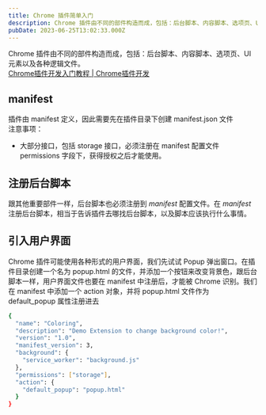 ```yaml
---
title: Chrome 插件简单入门
description: Chrome 插件由不同的部件构造而成，包括：后台脚本、内容脚本、选项页、UI 元素以及各种逻辑文件。https://fasionchan.com/chrome-extensions/quick-start/getting-started/manifest插件由 manifest 定义，因此需...
pubDate: 2023-06-25T13:02:33.000Z
---
```


Chrome 插件由不同的部件构造而成，包括：后台脚本、内容脚本、选项页、UI 元素以及各种逻辑文件。<br />[Chrome插件开发入门教程 | Chrome插件开发](https://fasionchan.com/chrome-extensions/quick-start/getting-started/)

## manifest
插件由 manifest 定义，因此需要先在插件目录下创建 manifest.json 文件<br />注意事项：

- 大部分接口，包括 storage 接口，必须注册在 manifest 配置文件 permissions 字段下，获得授权之后才能使用。

## 注册后台脚本
跟其他重要部件一样，后台脚本也必须注册到 _manifest_ 配置文件。在 _manifest_ 注册后台脚本，相当于告诉插件去哪找后台脚本，以及脚本应该执行什么事情。


## 引入用户界面
Chrome 插件可能使用各种形式的用户界面，我们先试试 Popup 弹出窗口。在插件目录创建一个名为 popup.html 的文件，并添加一个按钮来改变背景色，跟后台脚本一样，用户界面文件也要在 manifest 中注册后，才能被 Chrome 识别。我们在 manifest 中添加一个 action 对象，并将 popup.html 文件作为 default_popup 属性注册进去
```bash
{
  "name": "Coloring",
  "description": "Demo Extension to change background color!",
  "version": "1.0",
  "manifest_version": 3,
  "background": {
    "service_worker": "background.js"
  },
  "permissions": ["storage"],
  "action": {
    "default_popup": "popup.html"
  }
}
```


